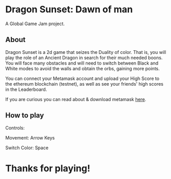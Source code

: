 # Dragon Sunset: Dawn of man
A Global Game Jam project.

## About
Dragon Sunset is a 2d game that seizes the Duality of color. That is, you will play the role of an Ancient Dragon in search for their much needed boons. You will face many obstacles and will need to switch between Black and White modes to avoid the walls and obtain the orbs, gaining more points.

You can connect your Metamask account and upload your High Score to the ethereum blockchain (testnet), as well as see your friends' high scores in the Leaderboard.

If you are curious you can read about & download metamask [here](https://metamask.io/).

## How to play

Controls:

Movement: Arrow Keys

Switch Color: Space

# Thanks for playing!